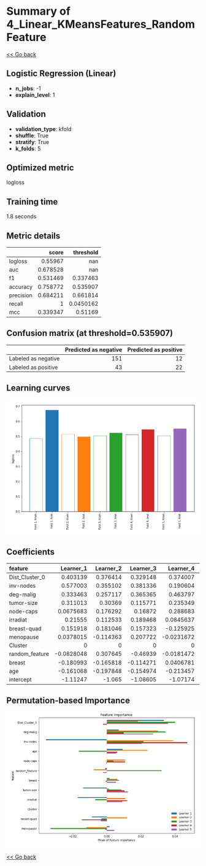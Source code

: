 # Summary of 4_Linear_KMeansFeatures_RandomFeature

[<< Go back](../README.md)


## Logistic Regression (Linear)
- **n_jobs**: -1
- **explain_level**: 1

## Validation
 - **validation_type**: kfold
 - **shuffle**: True
 - **stratify**: True
 - **k_folds**: 5

## Optimized metric
logloss

## Training time

1.8 seconds

## Metric details
|           |    score |   threshold |
|:----------|---------:|------------:|
| logloss   | 0.55967  | nan         |
| auc       | 0.678528 | nan         |
| f1        | 0.531469 |   0.337463  |
| accuracy  | 0.758772 |   0.535907  |
| precision | 0.684211 |   0.661814  |
| recall    | 1        |   0.0450162 |
| mcc       | 0.339347 |   0.51169   |


## Confusion matrix (at threshold=0.535907)
|                     |   Predicted as negative |   Predicted as positive |
|:--------------------|------------------------:|------------------------:|
| Labeled as negative |                     151 |                      12 |
| Labeled as positive |                      43 |                      22 |

## Learning curves
![Learning curves](learning_curves.png)

## Coefficients
| feature        |   Learner_1 |   Learner_2 |   Learner_3 |   Learner_4 |   Learner_5 |
|:---------------|------------:|------------:|------------:|------------:|------------:|
| Dist_Cluster_0 |   0.403139  |    0.376414 |    0.329148 |   0.374007  |   0.474517  |
| inv-nodes      |   0.577003  |    0.355102 |    0.381336 |   0.190604  |   0.343287  |
| deg-malig      |   0.333463  |    0.257117 |    0.365365 |   0.463797  |   0.323242  |
| tumor-size     |   0.311013  |    0.30369  |    0.115771 |   0.235349  |   0.229297  |
| node-caps      |   0.0675683 |    0.176292 |    0.16872  |   0.288683  |   0.325007  |
| irradiat       |   0.21555   |    0.112533 |    0.189468 |   0.0845637 |   0.171819  |
| breast-quad    |   0.151918  |    0.181046 |    0.157323 |  -0.125925  |   0.141445  |
| menopause      |   0.0378015 |   -0.114363 |    0.207722 |  -0.0231672 |   0.109917  |
| Cluster        |   0         |    0        |    0        |   0         |   0         |
| random_feature |  -0.0828048 |    0.307645 |   -0.46939  |  -0.0181472 |   0.0274113 |
| breast         |  -0.180993  |   -0.165818 |   -0.114271 |   0.0406781 |  -0.109132  |
| age            |  -0.161068  |   -0.197848 |   -0.154974 |  -0.213457  |  -0.058335  |
| intercept      |  -1.11247   |   -1.065    |   -1.08605  |  -1.07174   |  -1.08876   |


## Permutation-based Importance
![Permutation-based Importance](permutation_importance.png)

[<< Go back](../README.md)

